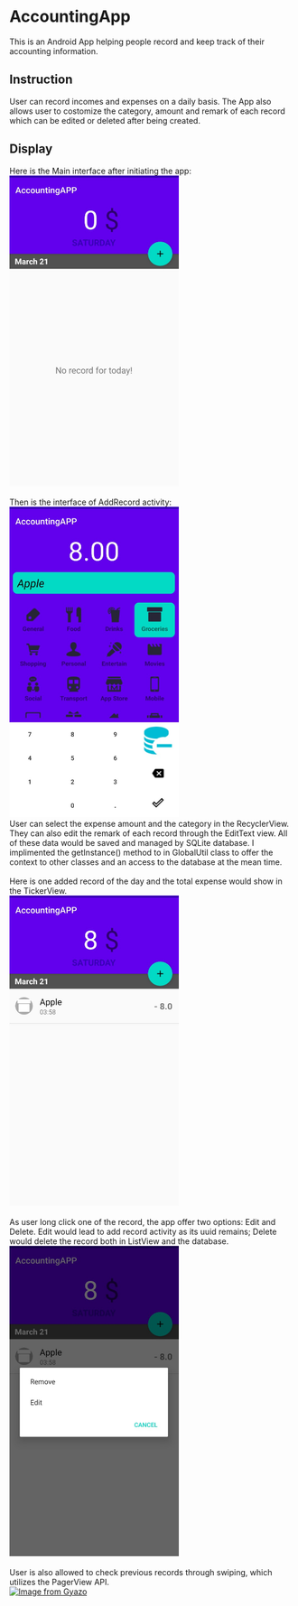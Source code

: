 # AccountingApp
This is an Android App helping people record and keep track of their accounting information.

## Instruction
User can record incomes and expenses on a daily basis. The App also allows user to costomize the category, amount and remark of each record which can be edited or deleted after being created.

## Display
Here is the Main interface after initiating the app:
<br>
<img src="pics/main.jpg" width="300" height="550">
<br>
<br>
Then is the interface of AddRecord activity:
<br>
<img src="pics/addRecord.jpg" width="300" height="550">
<br>
User can select the expense amount and the category in the RecyclerView. They can also edit the remark of each record through the EditText view. All of these data would be saved and managed by SQLite database. I implimented the getInstance() method to in GlobalUtil class to offer the context to other classes and an access to the database at the mean time.
<br>
<br>
Here is one added record of the day and the total expense would show in the TickerView.
<br>
<img src="pics/added.jpg" width="300" height="550">
<br>
<br>
As user long click one of the record, the app offer two options: Edit and Delete. Edit would lead to add record activity as its uuid remains; Delete would delete the record both in ListView and the database.
<br>
<img src="pics/longclicked.jpg" width="300" height="550">
<br>
<br>
User is also allowed to check previous records through swiping, which utilizes the PagerView API.
<br>
[![Image from Gyazo](https://i.gyazo.com/669c7e2a0a3be2ebe205433d9b6cd345.gif)](https://gyazo.com/669c7e2a0a3be2ebe205433d9b6cd345)
<br>
